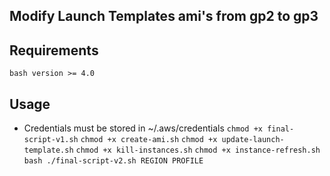 ## Modify Launch Templates ami's from gp2 to gp3

## Requirements 
`bash version >= 4.0`

## Usage 
- Credentials must be stored in ~/.aws/credentials
`chmod +x final-script-v1.sh`
`chmod +x create-ami.sh`
`chmod +x update-launch-template.sh`
`chmod +x kill-instances.sh`
`chmod +x instance-refresh.sh`
`bash ./final-script-v2.sh REGION PROFILE `


